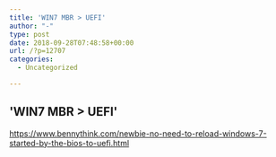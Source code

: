 ```yaml
---
title: 'WIN7 MBR > UEFI'
author: "-"
type: post
date: 2018-09-28T07:48:58+00:00
url: /?p=12707
categories:
  - Uncategorized

---
```

## 'WIN7 MBR > UEFI'
https://www.bennythink.com/newbie-no-need-to-reload-windows-7-started-by-the-bios-to-uefi.html